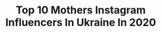 ---
title: Top 10 Mothers Instagram Influencers In Ukraine In 2020
description: >-
  Find top mothers Instagram influencers in Ukraine in 2020. Most popular hashtags: #fashion #style #mother.
platform: Instagram
hits: 54
text_top: Discover the top-rated Instagram influencers on inBeat.
text_bottom: Our platform aggregates 54 Instagram influencers like this in Ukraine for you to contact.
profiles:
  - username: "nanaika"
    fullname: >-
      Nataliia Naida
    bio: >-
      ❤️ makeup mother Kyiv, Ukraina Moscow, Russia ❤️Founder @by_nanaika @make_up_mother_marathon
    location: "Ukraine"
    followers: 67093
    engagement: 137
    commentsToLikes: 0.037677
    id: ck13cgkr208ga0i19wr899fee
    verified: false
    hashtags: ""
  - username: "olgafilberg"
    fullname: >-
      Olga Filberg
    bio: >-
      Fashion designer & mother of @byfilberg #olgafilberg Kharkiv, Ukraine
    location: "Ukraine"
    followers: 6259
    engagement: 1397
    commentsToLikes: 0.018550
    id: ckf5m82xmsp0a0j237nrg19c9
    verified: false
    hashtags: "#olgafilberg"
  - username: "mashaderevianko"
    fullname: >-
      MARIIA DEREVIANKO
    bio: >-
      🚩 Kiev 📩 for cooperation DM mother agency @mc2telaviv
    location: "Ukraine"
    followers: 71689
    engagement: 571
    commentsToLikes: 0.005817
    id: ck0tww95wh0lq0i19gjxajogb
    verified: false
    hashtags: "#mirrorcheck"
  - username: "krystyna_shyshkarova"
    fullname: >-
      Krystyna Shyshkarova
    bio: >-
      ◼️Artistic Director @totemdanceSchool ◼️mother of 3 ◼️choreographer ◼️dance teacher
    location: "Ukraine"
    followers: 5406
    engagement: 523
    commentsToLikes: 0.022937
    id: ckf5nnq02ywej0j23kxkzee0r
    verified: false
    hashtags: "#shyshkarovateacher"
  - username: "kris.kosyk"
    fullname: >-
      K R I S  K O S Y K
    bio: >-
      Voice @ Подкаст “Шит ай ноу Лайв”🎧 Mind @ Тг канал Shit I Know🤔 Teacher @ @filab.company 🚀 Mother of dragons @ home🐉
    location: "Ukraine"
    followers: 15680
    engagement: 1270
    commentsToLikes: 0.020453
    id: ck0tz6zqupacg0i19srs1rsp0
    verified: false
    hashtags: ""
  - username: "iramyshak"
    fullname: >-
      Ira Myshak
    bio: >-
      • Wedding photographer @victor_haliuk 📷 • Co-founder of @_cozydecor_ • 36 countries • 25 years old Оlimpia's mother
    location: "Ukraine"
    followers: 5669
    engagement: 416
    commentsToLikes: 0.007832
    id: ck5q7exmn17zt0i11bipnycfe
    verified: false
    hashtags: ""
  - username: "gorovaya_irina"
    fullname: >-
      Gorovaya Irina
    bio: >-
      CEO/Owner Mozgi Group; Producer @mozgientertainment 🎼 Co-founder/Owner @citybeachclub 🍽 Mother of @potapchiq and @natashka.gorovaya 👩👦🏼
    location: "Ukraine"
    followers: 138459
    engagement: 305
    commentsToLikes: 0.009934
    id: ck0vz4r9a7awh0i19gwwb4sh6
    verified: false
    hashtags: "#chloegirls, #lastdance, #mozgigroupstayathome, #mozgigroup"
  - username: "gaganinna"
    fullname: >-
      Материнство моде не помеха
    bio: >-
      Баклан (Гаган) Инна 🛍Стилист 💐Организатор 𝕖𝕧𝕖𝕟𝕥𝕤 👩🏼‍🏫Спикер в марафонах 🤳Автор 𝕠𝕟𝕝𝕚𝕟𝕖-курса «Счастье быть женщиной»
    location: "Ukraine"
    followers: 55405
    engagement: 95
    commentsToLikes: 0.097708
    id: ckaosw5qftaad0i78fl0njp5o
    verified: false
    hashtags: "#innabaklan, #blogger, #bloggerkiev, #kiev"
  - username: "dashafurtatova"
    fullname: >-
      LifestyleBlog•Photographer
    bio: >-
      •Успеваю ВСЁ •@hat_on_me •Организатор/режиссёр-постановщик Мисс МГУ 2008-2020 @mgu_od •Мама 👩🏻👧🏻👦🏻 @furtatovaanastasiia •Украина•Одесса
    location: "Ukraine"
    followers: 27322
    engagement: 166
    commentsToLikes: 0.056732
    id: ck15patwgwydo0i19se0o80l9
    verified: false
    hashtags: "#instapic, #nofilters, #blacksea, #momlife"
  - username: "hrustka"
    fullname: >-
      Christina Khoma
    bio: >-
      🤓Аналітик, психолог, естет 🏃‍♀️Вчусь любити спорт 👪Активна мама 💪Саморозвиток, мотивація ☘️Здоровий спосіб життя
    location: "Ukraine"
    followers: 8632
    engagement: 502
    commentsToLikes: 0.029304
    id: ckap0w39ts2i00i78nu530r4f
    verified: false
    hashtags: "#medjugorje, #beautifuldestinations, #motherdaughter, #bosniaandherzegovina"
---